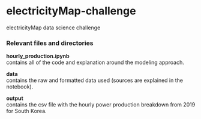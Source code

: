 # electricityMap-challenge
electricityMap data science challenge

### Relevant files and directories

**hourly_production.ipynb**\
contains all of the code and explanation around the modeling approach.

**data**\
contains the raw and formatted data used (sources are explained in the notebook).

**output**\
contains the csv file with the hourly power production breakdown from 2019 for South Korea.
